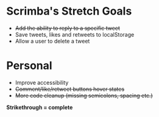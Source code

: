 # Scrimba's Stretch Goals

- ~~Add the ability to reply to a specific tweet~~
- Save tweets, likes and retweets to localStorage
- Allow a user to delete a tweet

# Personal

- Improve accessibility
- ~~Comment/like/retweet buttons hover states~~
- ~~More code cleanup (missing semicolons, spacing etc.)~~

**Strikethrough = complete**
